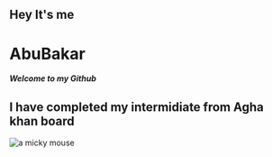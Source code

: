 ## Hey It's me 
#    AbuBakar
***Welcome to my Github***
## I have completed my intermidiate from Agha khan board
![a micky mouse](https://myoctocat.com/assets/images/base-octocat.svg)

